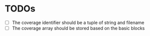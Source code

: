 # TODOs

- [ ] The coverage identifier should be a tuple of string and filename
- [ ] The coverage array should be stored based on the basic blocks
